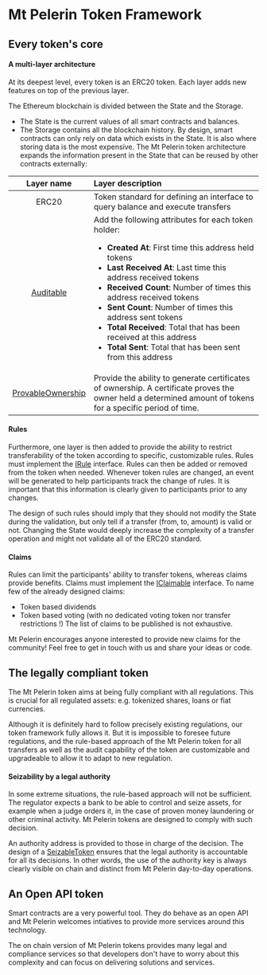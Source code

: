 # Mt Pelerin Token Framework

## Every token's core

#### A multi-layer architecture

At its deepest level, every token is an ERC20 token.
Each layer adds new features on top of the previous layer.

The Ethereum blockchain is divided between the State and the Storage.
+ The State is the current values of all smart contracts and balances.
+ The Storage contains all the blockchain history.
By design, smart contracts can only rely on data which exists in the State.
It is also where storing data is the most expensive.
The Mt Pelerin token architecture expands the information present in the State that can be reused by other contracts externally:

| Layer name | Layer description |
|   :------: |    :----------    |
| ERC20      | Token standard for defining an interface to query balance and execute transfers |
| [Auditable](https://github.com/MtPelerin/mpl-contracts/blob/master/contracts/token/AuditableToken.sol) | Add the following attributes for each token holder:<br><ul><li><b>Created At</b>: First time this address held tokens</li><li><b>Last Received At</b>: Last time this address received tokens</li><li><b>Received Count</b>: Number of times this address received tokens</li><li><b>Sent Count</b>: Number of times this address sent tokens</li><li><b>Total Received</b>: Total that has been received at this address</li><li><b>Total Sent</b>: Total that has been sent from this address</li></ul>|
| [ProvableOwnership](https://github.com/MtPelerin/mpl-contracts/blob/master/contracts/token/ProvableOwnershipToken.sol) | Provide the ability to generate certificates of ownership. A certificate proves the owner held a determined amount of tokens for a specific period of time. |

#### Rules

Furthermore, one layer is then added to provide the ability to restrict transferability of the token according to specific, customizable rules.
Rules must implement the [IRule](https://github.com/MtPelerin/mpl-contracts/blob/master/contracts/interface/IRule.sol) interface.
Rules can then be added or removed from the token when needed.
Whenever token rules are changed, an event will be generated to help participants track the change of rules.
It is important that this information is clearly given to participants prior to any changes.

The design of such rules should imply that they should not modify the State during the validation, but only tell if a transfer (from, to, amount) is valid or not. Changing the State would deeply increase the complexity of a transfer operation and might not validate all of the ERC20 standard.

#### Claims

Rules can limit the participants' ability to transfer tokens, whereas claims provide benefits.
Claims must implement the [IClaimable](https://github.com/MtPelerin/mpl-contracts/blob/master/contracts/interface/IClaimable.sol) interface.
To name few of the already designed claims:
- Token based dividends
- Token based voting (with no dedicated voting token nor transfer restrictions !)
The list of claims to be published is not exhaustive.

Mt Pelerin encourages anyone interested to provide new claims for the community! Feel free to get in touch with us and share your ideas or code.

## The legally compliant token

The Mt Pelerin token aims at being fully compliant with all regulations.
This is crucial for all regulated assets: e.g. tokenized shares, loans or fiat currencies.

Although it is definitely hard to follow precisely existing regulations, our token framework fully allows it. But it is impossible to foresee future regulations, and the rule-based approach of the Mt Pelerin token for all transfers as well as the audit capability of the token are customizable and upgradeable to allow it to adapt to new regulation.

#### Seizability by a legal authority

In some extreme situations, the rule-based approach will not be sufficient. The regulator expects a bank to be able to control and seize assets, for example when a judge orders it, in the case of proven money laundering or other criminal activity.
Mt Pelerin tokens are designed to comply with such decision.

An authority address is provided to those in charge of the decision.
The design of a [SeizableToken](https://github.com/MtPelerin/mpl-contracts/blob/master/contracts/token/SeizableToken.sol) ensures that the legal authority is accountable for all its decisions. In other words, the use of the authority key is always clearly visible on chain and distinct from Mt Pelerin day-to-day operations.

## An Open API token

Smart contracts are a very powerful tool. They do behave as an open API and Mt Pelerin welcomes intiatives to provide more services around this technology.

The on chain version of Mt Pelerin tokens provides many legal and compliance services so that developers don't have to worry about this complexity and can focus on delivering solutions and services.

